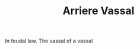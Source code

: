 ---
title: Arriere Vassal
letter: A
permalink: "/definitions/bld-arriere-vassal.html"
body: In feudal law. The vassal of a vassal
published_at: '2018-07-07'
source: Black's Law Dictionary 2nd Ed (1910)
layout: post
---